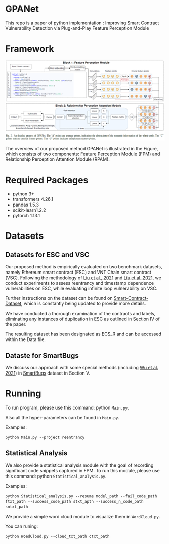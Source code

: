 # GPANet
This repo is a paper of python implementation : Improving Smart Contract Vulnerability Detection via Plug-and-Play Feature Perception Module

# Framework

![The overview of GPANet](figs/overview.png)

The overview of our proposed method GPANet is illustrated in the Figure, which consists of two components: Feature Perception Module (FPM) and Relationship Perception
Attention Module (RPAM).

# Required Packages
- python 3+
- transformers 4.26.1
- pandas 1.5.3
- scikit-learn1.2.2
- pytorch 1.13.1

# Datasets
## Datasets for ESC and VSC
Our proposed method is empirically evaluated on two benchmark datasets, namely Ethereum smart contract (ESC) and VNT Chain smart contract (VSC). Following the methodology of [Liu et al., 2021](https://github.com/Messi-Q/AMEVulDetector)  and [Liu et al. 2021](https://github.com/Messi-Q/GPSCVulDetector), we conduct experiments to assess reentrancy and timestamp dependence vulnerabilities on ESC, while evaluating infinite loop vulnerability on VSC.

Further instructions on the dataset can be found on [Smart-Contract-Dataset](https://github.com/Messi-Q/Smart-Contract-Dataset), which is constantly being updated to provide more details.

We have conducted a thorough examination of the contracts and labels, eliminating any instances of duplication in ESC as outlined in Section IV of the paper. 

The resulting dataset has been designated as ECS_R and can be accessed within the Data file.  

## Dataste for SmartBugs

We discuss our approach with some special methods (including [Wu et al. 2021](https://github.com/wuhongjun15/Peculiar)) in [SmartBugs](https://github.com/smartbugs/smartbugs-wild/tree/master/contracts) dataset in Section V.

# Running
To run program, please use this command: python `Main.py`.

Also all the hyper-parameters can be found in `Main.py`.

Examples:

`
python Main.py --project reentrancy 
`

## Statistical Analysis

We also provide a statistical analysis module with the goal of recording significant code snippets captured in FPM. To run this module, please use this command: python `Statistical_analysis.py`.

Examples:

`
python Statistical_analysis.py --resume model_path --fail_code_path ftxt_path --success_code_path stxt_apth --success_n_code_path sntxt_path
`

We provide a simple word cloud module to visualize them in `WordCloud.py`.

You can runing:

`
python WoedCloud.py --cloud_txt_path ctxt_path
`
